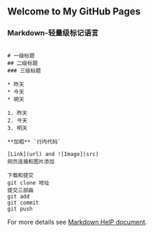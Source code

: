 ## Welcome to My GitHub Pages

### Markdown-轻量级标记语言

```行间代码

# 一级标题
## 二级标题
### 三级标题

* 昨天
* 今天
* 明天

1. 昨天
2. 今天
3. 明天

**加粗** `行内代码`

[Link](url) and ![Image](src)
网页连接和图片添加

下载和提交
git clone 地址
提交三部曲
git add
git commit
git push
```


For more details see [Markdown HelP document](https://guides.github.com/features/mastering-markdown/).
